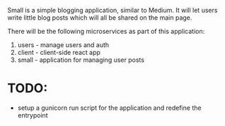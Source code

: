 Small is a simple blogging application, similar to Medium. It will let users write little blog posts which will all be shared on the main page.

There will be the following microservices as part of this application:


1. users - manage users and auth
2. client - client-side react app
3. small - application for managing user posts



# TODO:

- setup a gunicorn run script for the application and redefine the entrypoint